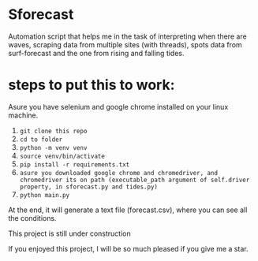 # Sforecast

Automation script that helps me in the task of interpreting when there are waves, scraping data from multiple sites (with threads), spots data from surf-forecast and the one from rising and falling tides.

# steps to put this to work:

Asure you have selenium and google chrome installed on your linux machine.

1. ```git clone this repo```
2. ```cd to folder```
3. ```python -m venv venv```
4. ```source venv/bin/activate```
3. ```pip install -r requirements.txt```
4. ```asure you downloaded google chrome and chromedriver, and chromedriver its on path (executable_path argument of self.driver property, in sforecast.py and tides.py)```
5. ```python main.py```

At the end, it will generate a text file (forecast.csv), where you can see all the conditions.

This project is still under construction

If you enjoyed this project, I will be so much pleased if you give me a star.

